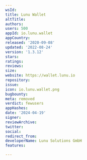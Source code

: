 ```yaml
---
wsId: 
title: Lunu Wallet
altTitle: 
authors: 
users: 500
appId: io.lunu.wallet
appCountry: 
released: '2020-09-08'
updated: '2022-08-24'
version: '1.3.12'
stars: 
ratings: 
reviews: 
size: 
website: https://wallet.lunu.io
repository: 
issue: 
icon: io.lunu.wallet.png
bugbounty: 
meta: removed
verdict: fewusers
appHashes: 
date: '2024-04-19'
signer: 
reviewArchive: 
twitter: 
social: 
redirect_from: 
developerName: Lunu Solutions GmbH
features: 

---
```


